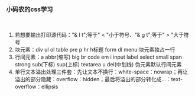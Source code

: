 ### 小码农的css学习
<br/>
<ol>
  <li> 若想要输出打印源代码："& l t";等于" < "小于符号、"& g t";等于" > "大于符号</li>
  <li>块元素：div ul ol table pre p hr h标题 form dl  menu:块元素独占一行</li>
  <li>行间元素：a abbr(缩写) big br code em i input label select small span strong sub(下标) sup(上标) textarea u del(中划线) 伪元素默认行间元素</li>  
  <li>单行文本溢出处理三件套：先让文本不换行：white-space：nowrap；再让溢出的部分隐藏：overflow：hidden；最后将溢出的部分转化成...：text-overflow：ellipsis</li>
</ol>
